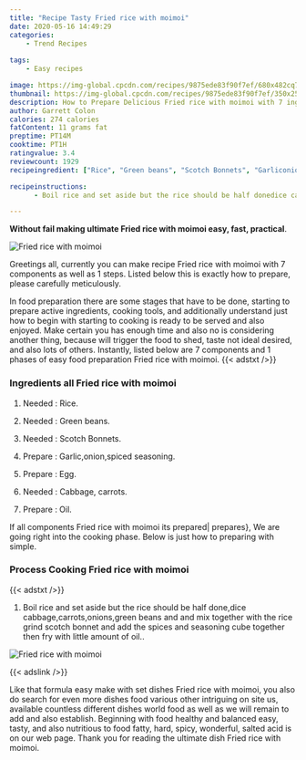```yaml
---
title: "Recipe Tasty Fried rice with moimoi"
date: 2020-05-16 14:49:29
categories:
    - Trend Recipes
    
tags:
    - Easy recipes

image: https://img-global.cpcdn.com/recipes/9875ede83f90f7ef/680x482cq70/fried-rice-with-moimoi-recipe-main-photo.jpg
thumbnail: https://img-global.cpcdn.com/recipes/9875ede83f90f7ef/350x250cq70/fried-rice-with-moimoi-recipe-main-photo.jpg
description: How to Prepare Delicious Fried rice with moimoi with 7 ingredients and 1 stages of easy cooking.
author: Garrett Colon
calories: 274 calories
fatContent: 11 grams fat
preptime: PT14M
cooktime: PT1H
ratingvalue: 3.4
reviewcount: 1929
recipeingredient: ["Rice", "Green beans", "Scotch Bonnets", "Garliconionspiced seasoning", "Egg", "Cabbage carrots", "Oil"]

recipeinstructions: 
      - Boil rice and set aside but the rice should be half donedice cabbagecarrotsonionsgreen beans and and mix together with the rice grind scotch bonnet and add the spices and seasoning cube together then fry with little amount of oil

---
```




**Without fail making ultimate Fried rice with moimoi easy, fast, practical**. 


![Fried rice with moimoi](https://img-global.cpcdn.com/recipes/9875ede83f90f7ef/680x482cq70/fried-rice-with-moimoi-recipe-main-photo.jpg "Fried rice with moimoi")




Greetings all, currently you can make recipe Fried rice with moimoi with 7 components as well as 1 steps. Listed below this is exactly how to prepare, please carefully meticulously.

In food preparation there are some stages that have to be done, starting to prepare active ingredients, cooking tools, and additionally understand just how to begin with starting to cooking is ready to be served and also enjoyed. Make certain you has enough time and also no is considering another thing, because will trigger the food to shed, taste not ideal desired, and also lots of others. Instantly, listed below are 7 components and 1 phases of easy food preparation Fried rice with moimoi.
{{< adstxt />}}

### Ingredients all Fried rice with moimoi


1. Needed  : Rice.

1. Needed  : Green beans.

1. Needed  : Scotch Bonnets.

1. Prepare  : Garlic,onion,spiced seasoning.

1. Prepare  : Egg.

1. Needed  : Cabbage, carrots.

1. Prepare  : Oil.



If all components Fried rice with moimoi its prepared| prepares}, We are going right into the cooking phase. Below is just how to preparing with simple.

### Process Cooking Fried rice with moimoi

{{< adstxt />}}


1. Boil rice and set aside but the rice should be half done,dice cabbage,carrots,onions,green beans and and mix together with the rice grind scotch bonnet and add the spices and seasoning cube together then fry with little amount of oil..



![Fried rice with moimoi](https://img-global.cpcdn.com/steps/f12e0b2e0da59e04/160x128cq70/fried-rice-with-moimoi-recipe-step-1-photo.jpg" "Fried rice with moimoi")





{{< adslink />}}

Like that formula easy make with set dishes Fried rice with moimoi, you also do search for even more dishes food various other intriguing on site us, available countless different dishes world food as well as we will remain to add and also establish. Beginning with food healthy and balanced easy, tasty, and also nutritious to food fatty, hard, spicy, wonderful, salted acid is on our web page. Thank you for reading the ultimate dish Fried rice with moimoi.
